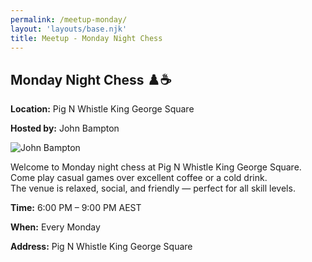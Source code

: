 ```yaml
---
permalink: /meetup-monday/
layout: 'layouts/base.njk'
title: Meetup - Monday Night Chess
---
```


<section class="section">
    <h2>Monday Night Chess ♟️☕</h2>
    <p><strong>Location:</strong> Pig N Whistle King George Square</p>
    <p><strong>Hosted by:</strong> John Bampton</p>
    <div class="bio">
        <img
            src="https://avatars.githubusercontent.com/u/873384?s=400&v=4"
            alt="John Bampton"
            class="bio-img"
        />
    </div>
    <p>
        Welcome to Monday night chess at Pig N Whistle King George Square. <br />
        Come play casual games over excellent coffee or a cold drink. <br />
        The venue is relaxed, social, and friendly — perfect for all skill levels.
    </p>
    <p><strong>Time:</strong> 6:00 PM – 9:00 PM AEST</p>
    <p><strong>When:</strong> Every Monday</p>
    <p><strong>Address:</strong> Pig N Whistle King George Square</p>
    <div class="map">
        <!-- TODO -->
        <!-- <iframe
            src="https://www.google.com/maps/embed?pb=!1m18!1m12!1m3!1d3538.0211617421363!2d153.02726041506186!3d-27.49145638289017!2m3!1f0!2f0!3f0!3m2!1i1024!2i768!4f13.1!3m3!1m2!1s0x6b9159a7a0211687%3A0x85ff58a2cfd7c0e5!2sCoffee%20Supreme%20Brisbane!5e0!3m2!1sen!2sau!4v1691123456789!5m2!1sen!2sau"
            width="100%"
            height="250"
            style="border: 0; border-radius: 10px"
            allowfullscreen=""
            loading="lazy"
        ></iframe> -->
    </div>
</section>

